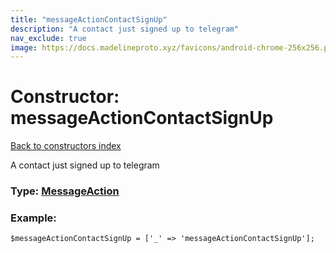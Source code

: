 ```yaml
---
title: "messageActionContactSignUp"
description: "A contact just signed up to telegram"
nav_exclude: true
image: https://docs.madelineproto.xyz/favicons/android-chrome-256x256.png
---
```

# Constructor: messageActionContactSignUp  
[Back to constructors index](/API_docs/constructors/index.html)



A contact just signed up to telegram




### Type: [MessageAction](/API_docs/types/MessageAction.html)


### Example:

```
$messageActionContactSignUp = ['_' => 'messageActionContactSignUp'];
```  
